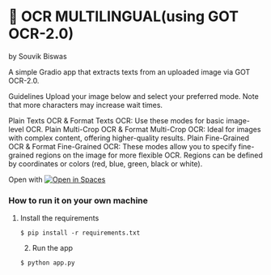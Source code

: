 # 📄 OCR MULTILINGUAL(using GOT OCR-2.0)
by Souvik Biswas

A simple Gradio app that extracts texts from an uploaded image via GOT OCR-2.0.

Guidelines
Upload your image below and select your preferred mode. Note that more characters may increase wait times.

Plain Texts OCR & Format Texts OCR: Use these modes for basic image-level OCR.
Plain Multi-Crop OCR & Format Multi-Crop OCR: Ideal for images with complex content, offering higher-quality results.
Plain Fine-Grained OCR & Format Fine-Grained OCR: These modes allow you to specify fine-grained regions on the image for more flexible OCR. Regions can be defined by coordinates or colors (red, blue, green, black or white).

Open with
[![Open in Spaces](https://huggingface.co/front/assets/huggingface_logo-noborder.svg)](https://huggingface.co/spaces/Solo448/OCR_MULTILINGUAL-GOT)

### How to run it on your own machine

1. Install the requirements

   ```
   $ pip install -r requirements.txt
   ```
   2. Run the app

   ```
   $ python app.py
   ```

